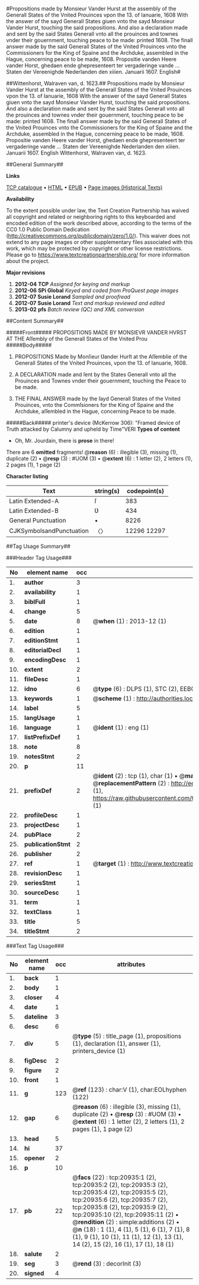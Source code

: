 #Propositions made by Monsieur Vander Hurst at the assembly of the Generall States of the Vnited Prouinces vpon the 13. of Ianuarie, 1608 With the answer of the sayd Generall States giuen vnto the sayd Monsieur Vander Hurst, touching the said propositions. And also a declaration made and sent by the said States Generall vnto all the prouinces and townes vnder their gouernment, touching peace to be made: printed 1608. The finall answer made by the said Generall States of the Vnited Prouinces vnto the Commissioners for the King of Spaine and the Archduke, assembled in the Hague, concerning peace to be made, 1608. Propositie vanden Heere vander Horst, ghedaen ende ghepresenteert ter vergaderinge vande ... Staten der Vereenighde Nederlanden den xiiien. Januarii 1607. English#

##Wittenhorst, Walraven van, d. 1623.##
Propositions made by Monsieur Vander Hurst at the assembly of the Generall States of the Vnited Prouinces vpon the 13. of Ianuarie, 1608 With the answer of the sayd Generall States giuen vnto the sayd Monsieur Vander Hurst, touching the said propositions. And also a declaration made and sent by the said States Generall vnto all the prouinces and townes vnder their gouernment, touching peace to be made: printed 1608. The finall answer made by the said Generall States of the Vnited Prouinces vnto the Commissioners for the King of Spaine and the Archduke, assembled in the Hague, concerning peace to be made, 1608.
Propositie vanden Heere vander Horst, ghedaen ende ghepresenteert ter vergaderinge vande ... Staten der Vereenighde Nederlanden den xiiien. Januarii 1607. English
Wittenhorst, Walraven van, d. 1623.

##General Summary##

**Links**

[TCP catalogue](http://www.ota.ox.ac.uk/tcp/)  • 
[HTML](http://tei.it.ox.ac.uk/tcp/Texts-HTML/free/A15/A15668.html)  • 
[EPUB](http://tei.it.ox.ac.uk/tcp/Texts-EPUB/free/A15/A15668.epub) • 
[Page images (Historical Texts)](https://historicaltexts.jisc.ac.uk/eebo-99855441e)

**Availability**

To the extent possible under law, the Text Creation Partnership has waived all copyright and related or neighboring rights to this keyboarded and encoded edition of the work described above, according to the terms of the CC0 1.0 Public Domain Dedication (http://creativecommons.org/publicdomain/zero/1.0/). This waiver does not extend to any page images or other supplementary files associated with this work, which may be protected by copyright or other license restrictions. Please go to https://www.textcreationpartnership.org/ for more information about the project.

**Major revisions**

1. __2012-04__ __TCP__ *Assigned for keying and markup*
1. __2012-06__ __SPi Global__ *Keyed and coded from ProQuest page images*
1. __2012-07__ __Susie Lorand__ *Sampled and proofread*
1. __2012-07__ __Susie Lorand__ *Text and markup reviewed and edited*
1. __2013-02__ __pfs__ *Batch review (QC) and XML conversion*

##Content Summary##

#####Front#####
PROPOSITIONS MADE BY MONSIEVR VANDER HVRST AT THE Aſſembly of the Generall States of the Vnited Prou
#####Body#####

1. PROPOSITIONS Made by Monſieur Ʋander Hurſt at the Aſſemblie of the Generall States of the Vnited Prouinces, vpon the 13. of Ianuarie, 1608.

1. A DECLARATION made and ſent by the States Generall vnto all the Prouinces and Townes vnder their gouernment, touching the Peace to be made.

1. THE FINAL ANSWER made by the ſayd Generall States of the Vnited Prouinces, vnto the Commſsioners for the King of Spaine and the Archduke, aſſembled in the Hague, concerning Peace to be made.

#####Back#####
printer's device (McKerrow 306): "Framed device of Truth attacked by Calumny and upheld by Time"VERI
**Types of content**

  * Oh, Mr. Jourdain, there is **prose** in there!

There are 6 **omitted** fragments! 
 @__reason__ (6) : illegible (3), missing (1), duplicate (2)  •  @__resp__ (3) : #UOM (3)  •  @__extent__ (6) : 1 letter (2), 2 letters (1), 2 pages (1), 1 page (2)

**Character listing**


|Text|string(s)|codepoint(s)|
|---|---|---|
|Latin Extended-A|ſ|383|
|Latin Extended-B|Ʋ|434|
|General Punctuation|•|8226|
|CJKSymbolsandPunctuation|〈〉|12296 12297|

##Tag Usage Summary##

###Header Tag Usage###

|No|element name|occ|attributes|
|---|---|---|---|
|1.|__author__|3||
|2.|__availability__|1||
|3.|__biblFull__|1||
|4.|__change__|5||
|5.|__date__|8| @__when__ (1) : 2013-12 (1)|
|6.|__edition__|1||
|7.|__editionStmt__|1||
|8.|__editorialDecl__|1||
|9.|__encodingDesc__|1||
|10.|__extent__|2||
|11.|__fileDesc__|1||
|12.|__idno__|6| @__type__ (6) : DLPS (1), STC (2), EEBO-CITATION (1), PROQUEST (1), VID (1)|
|13.|__keywords__|1| @__scheme__ (1) : http://authorities.loc.gov/ (1)|
|14.|__label__|5||
|15.|__langUsage__|1||
|16.|__language__|1| @__ident__ (1) : eng (1)|
|17.|__listPrefixDef__|1||
|18.|__note__|8||
|19.|__notesStmt__|2||
|20.|__p__|11||
|21.|__prefixDef__|2| @__ident__ (2) : tcp (1), char (1)  •  @__matchPattern__ (2) : ([0-9\-]+):([0-9IVX]+) (1), (.+) (1)  •  @__replacementPattern__ (2) : http://eebo.chadwyck.com/downloadtiff?vid=$1&page=$2 (1), https://raw.githubusercontent.com/textcreationpartnership/Texts/master/tcpchars.xml#$1 (1)|
|22.|__profileDesc__|1||
|23.|__projectDesc__|1||
|24.|__pubPlace__|2||
|25.|__publicationStmt__|2||
|26.|__publisher__|2||
|27.|__ref__|1| @__target__ (1) : http://www.textcreationpartnership.org/docs/. (1)|
|28.|__revisionDesc__|1||
|29.|__seriesStmt__|1||
|30.|__sourceDesc__|1||
|31.|__term__|1||
|32.|__textClass__|1||
|33.|__title__|5||
|34.|__titleStmt__|2||


###Text Tag Usage###

|No|element name|occ|attributes|
|---|---|---|---|
|1.|__back__|1||
|2.|__body__|1||
|3.|__closer__|4||
|4.|__date__|1||
|5.|__dateline__|3||
|6.|__desc__|6||
|7.|__div__|5| @__type__ (5) : title_page (1), propositions (1), declaration (1), answer (1), printers_device (1)|
|8.|__figDesc__|2||
|9.|__figure__|2||
|10.|__front__|1||
|11.|__g__|123| @__ref__ (123) : char:V (1), char:EOLhyphen (122)|
|12.|__gap__|6| @__reason__ (6) : illegible (3), missing (1), duplicate (2)  •  @__resp__ (3) : #UOM (3)  •  @__extent__ (6) : 1 letter (2), 2 letters (1), 2 pages (1), 1 page (2)|
|13.|__head__|5||
|14.|__hi__|37||
|15.|__opener__|2||
|16.|__p__|10||
|17.|__pb__|22| @__facs__ (22) : tcp:20935:1 (2), tcp:20935:2 (2), tcp:20935:3 (2), tcp:20935:4 (2), tcp:20935:5 (2), tcp:20935:6 (2), tcp:20935:7 (2), tcp:20935:8 (2), tcp:20935:9 (2), tcp:20935:10 (2), tcp:20935:11 (2)  •  @__rendition__ (2) : simple:additions (2)  •  @__n__ (18) : 1 (1), 4 (1), 5 (1), 6 (1), 7 (1), 8 (1), 9 (1), 10 (1), 11 (1), 12 (1), 13 (1), 14 (2), 15 (2), 16 (1), 17 (1), 18 (1)|
|18.|__salute__|2||
|19.|__seg__|3| @__rend__ (3) : decorInit (3)|
|20.|__signed__|4||
